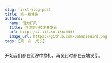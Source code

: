 ```yaml
---
slug: first-blog-post
title: 第一篇博客
authors:
  name: 借力好风
  title: 与你同行技术开发者
  url: http://47.113.86.188:5555
  image_url: https://github.com/JohnnieWind.png
tags: [第一次, 成长]
---
```


开始我们都在泥泞中挣扎，再见到时都在云端发芽。
